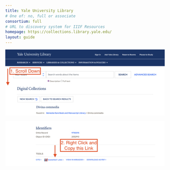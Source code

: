 ```yaml
---
title: Yale University Library
# One of: no, full or associate
consortium: full 
# URL to discovery system for IIIF Resources
homepage: https://collections.library.yale.edu/
layout: guide
---
```


![A screenshot showing to scroll down in the Library catalog](yul_1.png)

![A screenshot showing to copy the Manifest link](yul_2.png)
